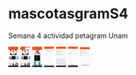 # mascotasgramS4
Semana 4 actividad petagram Unam

<img src="https://github.com/msalvez/mascotasgramS4/blob/main/1.png" width="20">
<img src="https://github.com/msalvez/mascotasgramS4/blob/main/2.png" width="20">
<img src="https://github.com/msalvez/mascotasgramS4/blob/main/3.png" width="20">
<img src="https://github.com/msalvez/mascotasgramS4/blob/main/4.png" width="20">
<img src="https://github.com/msalvez/mascotasgramS4/blob/main/5.png" width="20">
<img src="https://github.com/msalvez/mascotasgramS4/blob/main/6.png" width="20">
<img src="https://github.com/msalvez/mascotasgramS4/blob/main/7.jpeg" width="20">
